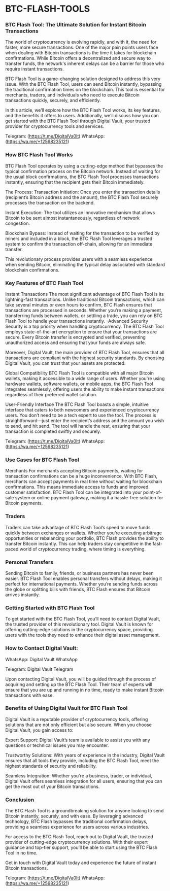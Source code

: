 # BTC-FLASH-TOOLS
### BTC Flash Tool: The Ultimate Solution for Instant Bitcoin Transactions

The world of cryptocurrency is evolving rapidly, and with it, the need for faster, more secure transactions. One of the major pain points users face when dealing with Bitcoin transactions is the time it takes for blockchain confirmations. While Bitcoin offers a decentralized and secure way to transfer funds, the network's inherent delays can be a barrier for those who require instant transactions.

BTC Flash Tool is a game-changing solution designed to address this very issue. With the BTC Flash Tool, users can send Bitcoin instantly, bypassing the traditional confirmation times on the blockchain. This tool is essential for merchants, traders, and individuals who need to execute Bitcoin transactions quickly, securely, and efficiently.

In this article, we’ll explore how the BTC Flash Tool works, its key features, and the benefits it offers to users. Additionally, we’ll discuss how you can get started with the BTC Flash Tool through Digital Vault, your trusted provider for cryptocurrency tools and services.

Telegram: (https://t.me/DigitalVa0lt)
WhatsApp:(https://wa.me/+12568235121)

### How BTC Flash Tool Works

BTC Flash Tool operates by using a cutting-edge method that bypasses the typical confirmation process on the Bitcoin network. Instead of waiting for the usual block confirmations, the BTC Flash Tool processes transactions instantly, ensuring that the recipient gets their Bitcoin immediately.

The Process:
Transaction Initiation: Once you enter the transaction details (recipient’s Bitcoin address and the amount), the BTC Flash Tool securely processes the transaction on the backend.

Instant Execution: The tool utilizes an innovative mechanism that allows Bitcoin to be sent almost instantaneously, regardless of network congestion.

Blockchain Bypass: Instead of waiting for the transaction to be verified by miners and included in a block, the BTC Flash Tool leverages a trusted system to confirm the transaction off-chain, allowing for an immediate transfer.

This revolutionary process provides users with a seamless experience when sending Bitcoin, eliminating the typical delay associated with standard blockchain confirmations.

### Key Features of BTC Flash Tool
Instant Transactions
The most significant advantage of BTC Flash Tool is its lightning-fast transactions. Unlike traditional Bitcoin transactions, which can take several minutes or even hours to confirm, BTC Flash ensures that transactions are processed in seconds. Whether you’re making a payment, transferring funds between wallets, or settling a trade, you can rely on BTC Flash Tool to handle your transactions instantly.
-Advanced Security
Security is a top priority when handling cryptocurrency. The BTC Flash Tool employs state-of-the-art encryption to ensure that your transactions are secure. Every Bitcoin transfer is encrypted and verified, preventing unauthorized access and ensuring that your funds are always safe.

Moreover, Digital Vault, the main provider of BTC Flash Tool, ensures that all transactions are compliant with the highest security standards. By choosing Digital Vault, you can trust that your assets are protected.

Global Compatibility
BTC Flash Tool is compatible with all major Bitcoin wallets, making it accessible to a wide range of users. Whether you're using hardware wallets, software wallets, or mobile apps, the BTC Flash Tool integrates seamlessly, offering users the ability to make instant transactions regardless of their preferred wallet solution.

User-Friendly Interface
The BTC Flash Tool boasts a simple, intuitive interface that caters to both newcomers and experienced cryptocurrency users. You don’t need to be a tech expert to use the tool. The process is straightforward—just enter the recipient’s address and the amount you wish to send, and hit send. The tool will handle the rest, ensuring that your transaction is completed swiftly and securely.

Telegram: (https://t.me/DigitalVa0lt)
WhatsApp:(https://wa.me/+12568235121)

### Use Cases for BTC Flash Tool
Merchants
For merchants accepting Bitcoin payments, waiting for transaction confirmations can be a huge inconvenience. With BTC Flash, merchants can accept payments in real time without waiting for blockchain confirmations. This means immediate access to funds and improved customer satisfaction. BTC Flash Tool can be integrated into your point-of-sale system or online payment gateway, making it a hassle-free solution for Bitcoin payments.

### Traders
Traders can take advantage of BTC Flash Tool’s speed to move funds quickly between exchanges or wallets. Whether you’re executing arbitrage opportunities or rebalancing your portfolio, BTC Flash provides the ability to transfer Bitcoin instantly. This can help traders stay competitive in the fast-paced world of cryptocurrency trading, where timing is everything.

### Personal Transfers
Sending Bitcoin to family, friends, or business partners has never been easier. BTC Flash Tool enables personal transfers without delays, making it perfect for international payments. Whether you’re sending funds across the globe or splitting bills with friends, BTC Flash ensures that Bitcoin arrives instantly.

### Getting Started with BTC Flash Tool
To get started with the BTC Flash Tool, you’ll need to contact Digital Vault, the trusted provider of this revolutionary tool. Digital Vault is known for offering cutting-edge solutions in the cryptocurrency space, providing users with the tools they need to enhance their digital asset management.

### How to Contact Digital Vault:
WhatsApp: Digital Vault WhatsApp

Telegram: Digital Vault Telegram

Upon contacting Digital Vault, you will be guided through the process of acquiring and setting up the BTC Flash Tool. Their team of experts will ensure that you are up and running in no time, ready to make instant Bitcoin transactions with ease.

### Benefits of Using Digital Vault for BTC Flash Tool
Digital Vault is a reputable provider of cryptocurrency tools, offering solutions that are not only efficient but also secure. When you choose Digital Vault, you gain access to:

Expert Support: Digital Vault’s team is available to assist you with any questions or technical issues you may encounter.

Trustworthy Solutions: With years of experience in the industry, Digital Vault ensures that all tools they provide, including the BTC Flash Tool, meet the highest standards of security and reliability.

Seamless Integration: Whether you're a business, trader, or individual, Digital Vault offers seamless integration for all users, ensuring that you can get the most out of your Bitcoin transactions.

### Conclusion
The BTC Flash Tool is a groundbreaking solution for anyone looking to send Bitcoin instantly, securely, and with ease. By leveraging advanced technology, BTC Flash bypasses the traditional confirmation delays, providing a seamless experience for users across various industries.

For access to the BTC Flash Tool, reach out to Digital Vault, the trusted provider of cutting-edge cryptocurrency solutions. With their expert guidance and top-tier support, you’ll be able to start using the BTC Flash Tool in no time.

Get in touch with Digital Vault today and experience the future of instant Bitcoin transactions.

Telegram: (https://t.me/DigitalVa0lt)
WhatsApp:(https://wa.me/+12568235121)
